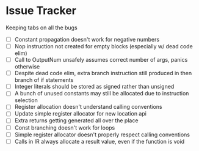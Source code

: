 # Issue Tracker
Keeping tabs on all the bugs

- [ ] Constant propagation doesn't work for negative numbers
- [ ] Nop instruction not created for empty blocks (especially w/ dead code elim)
- [ ] Call to OutputNum unsafely assumes correct number of args, panics otherwise
- [ ] Despite dead code elim, extra branch instruction still produced in then branch of if statements
- [ ] Integer literals should be stored as signed rather than unsigned
- [ ] A bunch of unused constants may still be allocated due to instruction selection
- [ ] Register allocation doesn't understand calling conventions
- [ ] Update simple register allocator for new location api
- [ ] Extra returns getting generated all over the place
- [ ] Const branching doesn't work for loops
- [ ] Simple register allocator doesn't properly respect calling conventions
- [ ] Calls in IR always allocate a result value, even if the function is void
